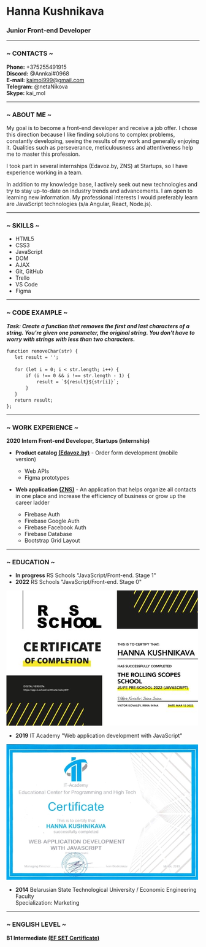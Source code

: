 # Hanna Kushnikava
### Junior Front-end Developer
***
### ~ CONTACTS ~   
**Phone:** +375255491915\
**Discord:** @Annkai#0968\
**E-mail:** kaimol999@gmail.com\
**Telegram:** @netaNikova\
**Skype:** kai_mol

***

### ~ ABOUT ME ~
My goal is to become a front-end developer and receive a job offer.
I chose this direction because I like finding solutions to complex problems, constantly developing, seeing the results of my work and generally enjoying it. Qualities such as perseverance, meticulousness and attentiveness help me to master this profession.

I took part in several internships (Edavoz.by, ZNS) at Startups, so I have experience working in a team.

In addition to my knowledge base, I actively seek out new technologies and try to stay up-to-date on industry trends and advancements. I am open to learning new information. My professional interests I would preferably learn are JavaScript technologies (s/a Angular, React, Node.js).

***

### ~ SKILLS ~ 
* HTML5
* CSS3
* JavaScript
* DOM
* AJAX
* Git, GitHub
* Trello
* VS Code
* Figma

***

### ~ CODE EXAMPLE ~
 **_Task: Create a function that removes the first and last characters of a string. You're given one parameter, the original string. You don't have to worry with strings with less than two characters._**

 ```
function removeChar(str) {
    let result = '';

    for (let i = 0; i < str.length; i++) {
        if (i !== 0 && i !== str.length - 1) {
            result = `${result}${str[i]}`;
        }
    }
    return result;
};
```

***

### ~ WORK EXPERIENCE ~

**2020 Intern Front-end Developer, Startups (internship)**

* **Product catalog [(Edavoz.by)](https://github.com/Annkai/Edavoz)** - Order form development (mobile version)

    * Web APIs
    * Figma prototypes

* **Web application [(ZNS)](https://github.com/Annkai/ZNS)** - An application that helps organize all contacts in one place and increase the efficiency of business or grow up the career ladder

    * Firebase Auth
    * Firebase Google Auth
    * Firebase Facebook Auth
    * Firebase Database
    * Bootstrap Grid Layout

***

### ~ EDUCATION ~
* **In progress** RS Schools "JavaScript/Front-end. Stage 1"
* **2022** RS Schools "JavaScript/Front-end. Stage 0"

![RS School Certificate](./assets/img/radoy4h9.jpg)

* **2019** IT Academy "Web application development with JavaScript"

![IT Academy Certificate](./assets/img/it-academy.jpg)

* **2014** Belarusian State Technological University / Economic Engineering Faculty\
Specialization: Marketing

***

### ~ ENGLISH LEVEL ~
**B1 Intermediate [(EF SET Certificate)](https://www.efset.org/cert/VLYmsu)**